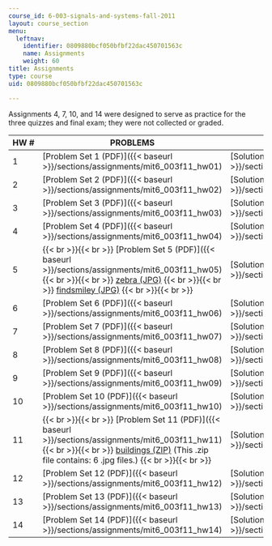 ```yaml
---
course_id: 6-003-signals-and-systems-fall-2011
layout: course_section
menu:
  leftnav:
    identifier: 0809880bcf050bfbf22dac450701563c
    name: Assignments
    weight: 60
title: Assignments
type: course
uid: 0809880bcf050bfbf22dac450701563c

---
```


Assignments 4, 7, 10, and 14 were designed to serve as practice for the three quizzes and final exam; they were not collected or graded.

| HW # | PROBLEMS | SOLUTIONS |
| --- | --- | --- |
| 1 | [Problem Set 1 (PDF)]({{< baseurl >}}/sections/assignments/mit6_003f11_hw01) | [Solution 1 (PDF)]({{< baseurl >}}/sections/assignments/mit6_003f11_sol01) |
| 2 | [Problem Set 2 (PDF)]({{< baseurl >}}/sections/assignments/mit6_003f11_hw02) | [Solution 2 (PDF)]({{< baseurl >}}/sections/assignments/mit6_003f11_sol02) |
| 3 | [Problem Set 3 (PDF)]({{< baseurl >}}/sections/assignments/mit6_003f11_hw03) | [Solution 3 (PDF)]({{< baseurl >}}/sections/assignments/mit6_003f11_sol03) |
| 4 | [Problem Set 4 (PDF)]({{< baseurl >}}/sections/assignments/mit6_003f11_hw04) | [Solution 4 (PDF)]({{< baseurl >}}/sections/assignments/mit6_003f11_sol04) |
| 5 |  {{< br >}}{{< br >}} [Problem Set 5 (PDF)]({{< baseurl >}}/sections/assignments/mit6_003f11_hw05) {{< br >}}{{< br >}} [zebra (JPG)](/coursemedia/6-003-signals-and-systems-fall-2011/6b3ca4c60667dec4674f73b52c70d518_zebra.jpg) {{< br >}}{{< br >}} [findsmiley (JPG)](/coursemedia/6-003-signals-and-systems-fall-2011/83a28a07c057f42c6d0d47279e5b956c_findsmiley.jpg) {{< br >}}{{< br >}}  | [Solution 5 (PDF)]({{< baseurl >}}/sections/assignments/mit6_003f11_sol05) |
| 6 | [Problem Set 6 (PDF)]({{< baseurl >}}/sections/assignments/mit6_003f11_hw06) | [Solution 6 (PDF)]({{< baseurl >}}/sections/assignments/mit6_003f11_sol06) |
| 7 | [Problem Set 7 (PDF)]({{< baseurl >}}/sections/assignments/mit6_003f11_hw07) | [Solution 7 (PDF)]({{< baseurl >}}/sections/assignments/mit6_003f11_sol07) |
| 8 | [Problem Set 8 (PDF)]({{< baseurl >}}/sections/assignments/mit6_003f11_hw08) | [Solution 8 (PDF)]({{< baseurl >}}/sections/assignments/mit6_003f11_sol08) |
| 9 | [Problem Set 9 (PDF)]({{< baseurl >}}/sections/assignments/mit6_003f11_hw09) | [Solution 9 (PDF)]({{< baseurl >}}/sections/assignments/mit6_003f11_sol09) |
| 10 | [Problem Set 10 (PDF)]({{< baseurl >}}/sections/assignments/mit6_003f11_hw10) | [Solution 10 (PDF)]({{< baseurl >}}/sections/assignments/mit6_003f11_sol10) |
| 11 |  {{< br >}}{{< br >}} [Problem Set 11 (PDF)]({{< baseurl >}}/sections/assignments/mit6_003f11_hw11) {{< br >}}{{< br >}} [buildings (ZIP)](/coursemedia/6-003-signals-and-systems-fall-2011/a02cb68f2042d62515621ba87587b61f_buildings.zip) (This .zip file contains: 6 .jpg files.) {{< br >}}{{< br >}}  | [Solution 11 (PDF)]({{< baseurl >}}/sections/assignments/mit6_003f11_sol11) |
| 12 | [Problem Set 12 (PDF)]({{< baseurl >}}/sections/assignments/mit6_003f11_hw12) | [Solution 12 (PDF)]({{< baseurl >}}/sections/assignments/mit6_003f11_sol12) |
| 13 | [Problem Set 13 (PDF)]({{< baseurl >}}/sections/assignments/mit6_003f11_hw13) | [Solution 13 (PDF)]({{< baseurl >}}/sections/assignments/mit6_003f11_sol13) |
| 14 | [Problem Set 14 (PDF)]({{< baseurl >}}/sections/assignments/mit6_003f11_hw14) | [Solution 14 (PDF)]({{< baseurl >}}/sections/assignments/mit6_003f11_sol14)